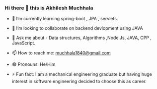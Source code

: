 ### Hi there 👋 this is Akhilesh Muchhala


 
- 🌱 I’m currently learning spring-boot , JPA , servlets.

- 👯 I’m looking to collaborate on backend devlopment using JAVA 

- 💬 Ask me about - Data structures, Algorithms ,Node.Js, JAVA, CPP , JavaScript.

- 📫 How to reach me: muchhala1840@gmail.com

- 😄 Pronouns: He/Him

- ⚡ Fun fact:  I am a mechanical engineering graduate but having  huge interest in software engineering decided to choose this as career.



